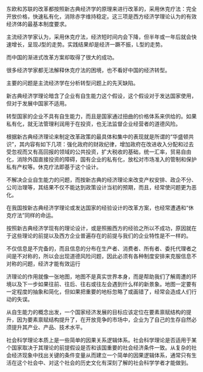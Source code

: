 
东欧和苏联的改革都按照新古典经济学的原理来进行改革的，采用休克疗法：完全开放价格，快速私有化，消除赤字维持稳定。这三项是西方经济学理论认为的有效经济体的最基本制度要求。

主流经济学家认为，采用休克疗法，经济短时间内会下降，但半年或一年后就会快速增长，呈现J型的走势。实践结果却是经济一蹶不振，L型的走势。

而中国的渐进式改革方案却取得了很大的成功。

很多经济学家都无法解释休克疗法的困境，也不看好中国的经济转型。

主要的问题是主流经济学在分析转型问题上的先天缺陷。

新古典经济学理论暗含了企业有自生能力这个假设，这个假设对于发达国家使用，但对于发展中国家不适用。

转型国家的企业不具有自生能力，而且是国家通过扭曲的价格体系来供给的。如果私有化，就无法管理利润用于在投资，也无法监督企业经营者的道德风险。

根据新古典经济理论来制定改革政策的最具体和集中的表现就是所谓的“华盛顿共识”，其内容有如下几项：强化政府的财政纪律，增加政府在改进收入分配和过去受忽视而又有高回报的领域的公共投资，扩大税收的基础，统一汇率，贸易自由化，消除外国直接投资的障碍，国有企业的私有化，放松对市场准入的管制和保护私有产权等。休克疗法即基于这个设计。


不解决企业自生能力的问题，而按新古典的经济理论来改变产权安排、政企不分、公司治理等，其结果不仅不能达到政策设计当初的预期，而且，经常使问题更为恶化。

在我国按新古典经济学理论或发达国家的经验设计的改革方案，也经常遭遇和“休克疗法”同样的命运。

按照新古典经济学现有的理论设计，或是照搬西方的经验之所以不成功，原因就在于这些理论的前提以及西方企业普遍存在的前提与我们的企业特性是不一样的。



不仅信息是不完备的，而且信息的分布在生产者、消费者、所有者、委托代理者之间是不对称的，所以会出现道德风险问题，因此必须有各种制度安排来克服信息不对称的问题，经济才能有效运行


济理论的作用就像一张地图，地图不是真实世界本身，而是帮助我们了解周遭的环境以及下一步如果往前、往后、往右或往左会遇到什么样的新景象。地图一定要有一定程度的抽象和简化，但如果把重要的地标忽略了或画错了，经常会造成人们行动的失误。



从自生能力的概念出发，一个国家经济发展的目标应该定位在要素禀赋结构的提升，因为要素禀赋结构提升了，在开放竞争的市场中，企业为了自己的生存自然必须提升其产业、产品、技术水平。


社会科学理论本质上是一些简单的因果关系逻辑体系。社会科学理论是否适用于某个国家取决于其理论的前提假设是否和该国重要的社会经济条件一致。从复杂的社会经济现象中找出关键的条件变量从而建立一个简单的因果逻辑体系，通常只有生活在这个社会中、对这个社会的历史文化有深刻了解的社会科学学者才能做到。



